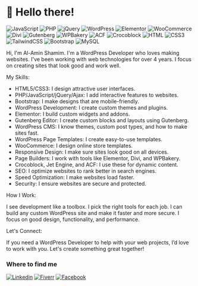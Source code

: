 <h1>👋 Hello there!</h1>


![JavaScript](https://img.shields.io/badge/JavaScript-F7DF1E?style=flat-square&logo=javascript&logoColor=black)
![PHP](https://img.shields.io/badge/PHP-777BB4?style=flat-square&logo=php&logoColor=white)
![jQuery](https://img.shields.io/badge/jQuery-0769AD?style=flat-square&logo=jquery&logoColor=white)
![WordPress](https://img.shields.io/badge/Wordpress-21759B?style=flat-square&logo=wordpress&logoColor=white)
![Elementor](https://img.shields.io/badge/Elementor-9146FF?style=flat-square&logo=elementor&logoColor=white)
![WooCommerce](https://img.shields.io/badge/WooCommerce-96588A?style=flat-square&logo=woocommerce&logoColor=white)
![Divi](https://img.shields.io/badge/Divi-552D7A?style=flat-square&logo=divi&logoColor=white)
![Gutenberg](https://img.shields.io/badge/Gutenberg-00A0D2?style=flat-square&logo=gutenberg&logoColor=white)
![WPBakery](https://img.shields.io/badge/WPBakery-0073AA?style=flat-square&logo=wpbakery&logoColor=white)
![ACF](https://img.shields.io/badge/ACF-4E7AB5?style=flat-square&logo=advanced-custom-fields&logoColor=white)
![Crocoblock](https://img.shields.io/badge/Crocoblock-21C87A?style=flat-square&logo=crocoblock&logoColor=white)
![HTML](https://img.shields.io/badge/HTML5-E34F26?style=flat-square&logo=html5&logoColor=white)
![CSS3](https://img.shields.io/badge/CSS3-1572B6?style=flat-square&logo=css3&logoColor=white)
![TailwindCSS](https://img.shields.io/badge/Tailwind_CSS-38B2AC?style=flat-square&logo=tailwind-css&logoColor=white)
![Bootstrap](https://img.shields.io/badge/Bootstrap-563D7C?style=flat-square&logo=bootstrap&logoColor=white)
![MySQL](https://img.shields.io/badge/MySQL-005C84?style=flat-square&logo=mysql&logoColor=white)


Hi, I'm Al-Amin Shamim. I'm a WordPress Developer who loves making websites. I've been working with web technologies for over 4 years. I focus on creating sites that look good and work well.

My Skills:

- HTML5/CSS3: I design attractive user interfaces.
- PHP/JavaScript/jQuery/Ajax: I add interactive features to websites.
- Bootstrap: I make designs that are mobile-friendly.
- WordPress Development: I create custom themes and plugins.
- Elementor: I build custom widgets and addons.
- Gutenberg Editor: I create custom blocks and layouts using Gutenberg.
- WordPress CMS: I know themes, custom post types, and how to make sites fast.
- WordPress Page Templates: I create easy-to-use templates.
- WooCommerce: I design online store templates.
- Responsive Design: I make sure sites look good on all devices.
- Page Builders: I work with tools like Elementor, Divi, and WPBakery.
- Crocoblock, Jet Engine, and ACF: I use these for dynamic content.
- SEO: I optimize websites to rank better in search engines.
- Speed Optimization: I make websites load faster.
- Security: I ensure websites are secure and protected.

How I Work:

I see development like a toolbox. I pick the right tools for each job. I can build any custom WordPress site and make it faster and more secure. I focus on good design, functionality, and performance.

Let's Connect:

If you need a WordPress Developer to help with your web projects, I’d love to work with you. Let's create something great together!

### Where to find me

[![Linkedin](https://img.shields.io/badge/LinkedIn-0077B5?style=flat-square&logo=linkedin&logoColor=white)](https://www.linkedin.com/in/shamismweb/) 
[![Fiverr](https://img.shields.io/badge/Fiverr-1DBF73?style=flat-square&logo=fiverr&logoColor=white)](http://tinyurl.com/3ctrbp9h)
[![Facebook](https://img.shields.io/badge/Facebook-1877F2?style=flat-square&logo=facebook&logoColor=white)](https://web.facebook.com/alamin.hosean.3)
